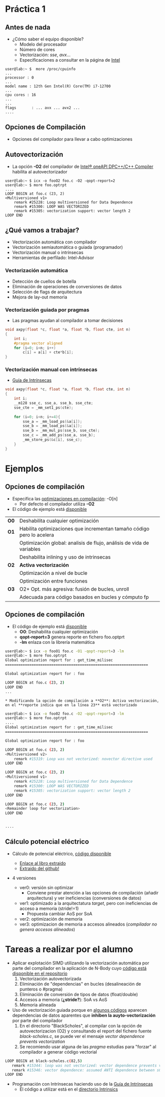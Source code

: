 # Práctica 1

## Antes de nada 
* ¿Cómo saber el equipo disponible?
    * Modelo del procesador
    * Número de cores
    * Vectorización: *sse*, *avx*...
    * Especificaciones a consultar en la página de [Intel](https://ark.intel.com/content/www/es/es/ark.html\#@PanelLabel122139)

```console
user@lab:~ $  more /proc/cpuinfo 
...
processor : 0
...
model name : 12th Gen Intel(R) Core(TM) i7-12700
...
cpu cores : 16
...
...
flags		: ... avx ... avx2 ...
....
```

## Opciones de Compilación
* Opciones del compilador para llevar a cabo optimizaciones

## Autovectorización
* La opción **-O2** del compilador de [Intel® oneAPI DPC++/C++ Compiler](https://www.intel.com/content/www/us/en/docs/dpcpp-cpp-compiler/developer-guide-reference/2023-0/overview.html) habilita al autovectorizador

```console
user@lab:~ $ icx -o fooO2 foo.c -O2 -qopt-report=2
user@lab:~ $ more foo.optrpt 
....
LOOP BEGIN at foo.c (23, 2)
<Multiversioned v1>
    remark #25228: Loop multiversioned for Data Dependence
    remark #15300: LOOP WAS VECTORIZED
    remark #15305: vectorization support: vector length 2
LOOP END
```

## ¿Qué vamos a trabajar?
* Vectorización automática con compilador
* Vectorización semiautomática o guiada (programador)
* Vectorización manual o intrínsecas
* Herramientas de perfilado: Intel-Advisor

### Vectorización automática
* Detección de cuellos de botella
* Eliminación de operaciones de conversiones de datos
* Selección de flags de arquitectura
* Mejora de lay-out memoria

### Vectorización guiada por pragmas
* Las pragmas ayudan al compilador a tomar decisiones

```c
void axpy(float *c, float *a, float *b, float cte, int n)
{
	int i;
	#pragma vector aligned
	for (i=0; i<n; i++)
		c[i] = a[i] + cte*b[i];
}
```

### Vectorización manual con intrínsecas
* [Guía de Intrínsecas](https://software.intel.com/sites/landingpage/IntrinsicsGuide/)

```c
void axpy(float *c, float *a, float *b, float cte, int n)
{
	int i;
	__m128 sse_c, sse_a, sse_b, sse_cte;
	sse_cte = _mm_set1_ps(cte);
	
	for (i=0; i<n; i+=4){
		sse_a = _mm_load_ps(&a[i]);
		sse_b = _mm_load_ps(&a[i]);
		sse_b = _mm_mul_ps(sse_b, sse_cte);
		sse_c = _mm_add_ps(sse_a, sse_b);
		_mm_store_ps(&c[i], sse_c);
	}
}
```


# Ejemplos
## Opciones de compilación 
* Especifica las [optimizaciones en compilación](https://software.intel.com/en-us/cpp-compiler-developer-guide-and-reference-o): -O[n]
    * Por defecto el compilador utiliza **-O2**
* El código de ejemplo está [disponible](CompilerOpt/foo.c)

|   |   |
|---|---|
| **O0** |  Deshabilita cualquier optimización                                                   |
| **O1** |  Habilita optimizaciones que incrementan tamaño código pero lo acelera                |
|        |  Optimización global: analisis de flujo, análisis de vida de variables                |
|        |  Deshabilita inlining y uso de intrinsecas                                            |
| **O2** | **Activa vectorización**                                                              |
|        | Optimización a nivel de bucle                                                         |
|        | Optimización entre funciones                                                          |
| **O3** | O2+ Opt. más agresiva: fusión de bucles, unroll                                       |
|        | Adecuada para código basados en bucles y cómputo fp                                   |

[^2]: \url{}

## Opciones de compilación
* El código de ejemplo está [disponible](CompilerOpt/foo.c)
    * **O0**: Deshabilita cualquier optimización
    * **qopt-report=3** genera reporte en fichero foo.optprt
    * **-lm** enlaza con la librería matemática

```sh
user@lab:~ $ icx -o fooO1 foo.c -O1 -qopt-report=3 -lm
user@lab:~ $ more foo.optrpt 
Global optimization report for : get_time_milisec
=================================================================

Global optimization report for : foo

LOOP BEGIN at foo.c (23, 2)
LOOP END
...
```

    * Modificando la opción de compilación a **O2**: Activa vectorización, en el **reporte indica que en la línea 23** está vectorizado


```sh
user@lab:~ $ icx -o foo02 foo.c -O2 -qopt-report=3 -lm
user@lab:~ $ more foo.optrpt 
....
Global optimization report for : get_time_milisec
=================================================================

Global optimization report for : foo

LOOP BEGIN at foo.c (23, 2)
<Multiversioned v2>
    remark #15319: Loop was not vectorized: novector directive used
LOOP END

LOOP BEGIN at foo.c (23, 2)
<Multiversioned v1>
    remark #25228: Loop multiversioned for Data Dependence
    remark #15300: LOOP WAS VECTORIZED
    remark #15305: vectorization support: vector length 2
LOOP END

LOOP BEGIN at foo.c (23, 2)
<Remainder loop for vectorization>
LOOP END


....
```

## Cálculo potencial eléctrico
* Cálculo de potencial eléctrico, [código disponible](ElectricPotential/)
    * [Enlace al libro extraido](https://colfaxresearch.com/second-edition-of-parallel-programming-and-optimization-with-intel-xeon-phi-coprocessors/)
    * [Extraido del github!](https://github.com/ColfaxResearch/HOW-Series-Labs/tree/master/4/4.02-vectorization-data-structures-coulomb)

* 4 versiones
    * ver0: versión sin optimizar
        * Conviene prestar atención a las opciones de compilación (añadir arquitectura) y ver ineficiencias (conversiones de datos)
    * ver1: optimizado a la arquitectatura *target*, pero con ineficiencias de acceso a memoria (stride!=1)
        * Propuesta cambiar AoS por SoA
    * ver2: optimización de memoria
    * ver3: optimizacion de memoria a accesos alineados (*compilador no genera accesos alineados*)

# Tareas a realizar por el alumno
* Aplicar explotación SIMD utilizando la vectorización automática por parte del compilador en la aplicación de N-Body cuyo [código está disponible en el repositorio](NBody/)
    1. Vectorización autovectorizada
    2. Eliminación de "dependencias" en bucles (desalineación de punteros o \#pragma)
    3. Eliminación de conversión de tipos de datos (float/double)
    4. Accesos a memoria (**¿stride?**): SoA vs AoS
    5. Memoria alineada
* Uso de vectorización guiada porque en [algunos códigos](BlackScholes/) aparecen dependencias de datos aparentes que **inhiben la auyto-vectorización** por parte del compilador
    1. En el directorio "BlackScholes", al compilar con la opción de autovectorizacion (O2) y consultando el report del fichero fuente *black-scholes.c*, se puede ver el mensaje *vector dependence prevents vectorization*
    2. Se recomiendo usar alguna de las *pragma* estudias para "forzar" al compilador a generar código vectorial
```sh
LOOP BEGIN at black-scholes.c(82,5)
   remark #15344: loop was not vectorized: vector dependence prevents vectorization. First dependence is shown below. Use level 5 report for details
   remark #15346: vector dependence: assumed ANTI dependence between s0[i] (84:13) and vput[i] (100:9)
LOOP END
```

* Programación con Intrínsecas haciendo uso de la [Guía de Intrínsecas](https://software.intel.com/sites/landingpage/IntrinsicsGuide/) 
    * El código a utilizar está en el [directorio Intrinsics](Intrinsics/)



